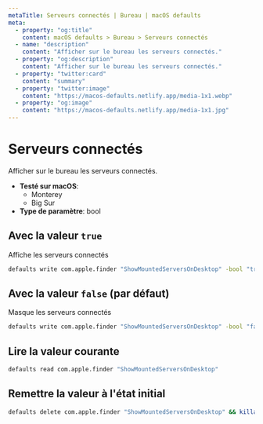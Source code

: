 ```yaml
---
metaTitle: Serveurs connectés | Bureau | macOS defaults
meta:
  - property: "og:title"
    content: macOS defaults > Bureau > Serveurs connectés
  - name: "description"
    content: "Afficher sur le bureau les serveurs connectés."
  - property: "og:description"
    content: "Afficher sur le bureau les serveurs connectés."
  - property: "twitter:card"
    content: "summary"
  - property: "twitter:image"
    content: "https://macos-defaults.netlify.app/media-1x1.webp"
  - property: "og:image"
    content: "https://macos-defaults.netlify.app/media-1x1.jpg"
---
```

# Serveurs connectés

Afficher sur le bureau les serveurs connectés.

<!-- break lists -->

- **Testé sur macOS**:
  * Monterey
  * Big Sur
- **Type de paramètre**: bool

## Avec la valeur `true`

Affiche les serveurs connectés

```bash
defaults write com.apple.finder "ShowMountedServersOnDesktop" -bool "true" && killall Finder
```

## Avec la valeur `false` (par défaut)

Masque les serveurs connectés

```bash
defaults write com.apple.finder "ShowMountedServersOnDesktop" -bool "false" && killall Finder
```

## Lire la valeur courante
```bash
defaults read com.apple.finder "ShowMountedServersOnDesktop"
```

## Remettre la valeur à l'état initial
```bash
defaults delete com.apple.finder "ShowMountedServersOnDesktop" && killall Finder
```
